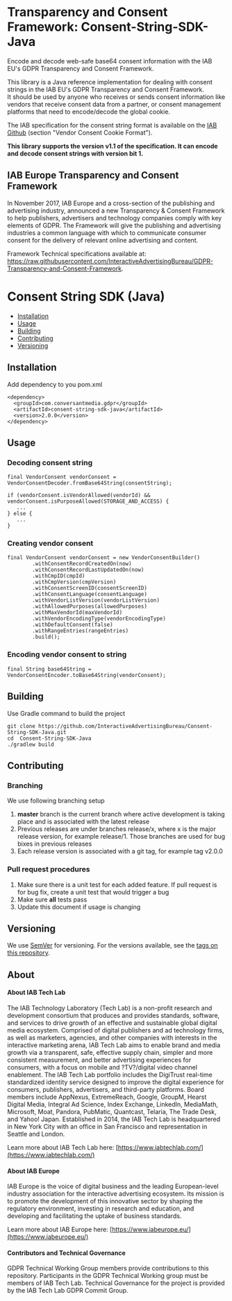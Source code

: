 
# Transparency and Consent Framework: Consent-String-SDK-Java

Encode and decode web-safe base64 consent information with the IAB EU's GDPR Transparency and Consent Framework.

This library is a Java reference implementation for dealing with consent strings in the IAB EU's GDPR Transparency and Consent Framework.  
It should be used by anyone who receives or sends consent information like vendors that receive consent data from a partner, or consent management platforms that need to encode/decode the global cookie.

The IAB specification for the consent string format is available on the [IAB Github](https://github.com/InteractiveAdvertisingBureau/GDPR-Transparency-and-Consent-Framework/blob/master/Consent%20string%20and%20vendor%20list%20formats%20v1.1%20Final.md) (section "Vendor Consent Cookie Format").

**This library supports the version v1.1 of the specification. It can encode and decode consent strings with version bit 1.**

## IAB Europe Transparency and Consent Framework 

In November 2017, IAB Europe and a cross-section of the publishing and advertising industry, announced a new Transparency & Consent Framework to help publishers, advertisers and technology companies comply with key elements of GDPR. The Framework will give the publishing and advertising industries a common language with which to communicate consumer consent for the delivery of relevant online advertising and content. 

Framework Technical specifications available at: https://raw.githubusercontent.com/InteractiveAdvertisingBureau/GDPR-Transparency-and-Consent-Framework. 


# Consent String SDK (Java)
- [Installation](#installation)
- [Usage](#usage)
- [Building](#building)
- [Contributing](#contributing)
- [Versioning](#versioning)


## Installation

Add dependency to you pom.xml

```
<dependency>
  <groupId>com.conversantmedia.gdpr</groupId>
  <artifactId>consent-string-sdk-java</artifactId>
  <version>2.0.0</version>
</dependency>
```

## Usage

### Decoding consent string

```
final VendorConsent vendorConsent = VendorConsentDecoder.fromBase64String(consentString);

if (vendorConsent.isVendorAllowed(vendorId) && vendorConsent.isPurposeAllowed(STORAGE_AND_ACCESS) {
   ...
} else {
   ...
}

```

### Creating vendor consent
```
final VendorConsent vendorConsent = new VendorConsentBuilder()
        .withConsentRecordCreatedOn(now)
        .withConsentRecordLastUpdatedOn(now)
        .withCmpID(cmpId)
        .withCmpVersion(cmpVersion)
        .withConsentScreenID(consentScreenID)
        .withConsentLanguage(consentLanguage)
        .withVendorListVersion(vendorListVersion)
        .withAllowedPurposes(allowedPurposes)
        .withMaxVendorId(maxVendorId)
        .withVendorEncodingType(vendorEncodingType)
        .withDefaultConsent(false)
        .withRangeEntries(rangeEntries)
        .build();
```

### Encoding vendor consent to string
```
final String base64String = VendorConsentEncoder.toBase64String(vendorConsent); 
```

## Building

Use Gradle command to build the project
```
git clone https://github.com/InteractiveAdvertisingBureau/Consent-String-SDK-Java.git
cd  Consent-String-SDK-Java
./gradlew build
```

## Contributing

### Branching 
We use following branching setup
1. **master** branch is the current branch where active development is taking place and is associated with the latest release
1. Previous releases are under branches release/x, where x is the major release version, for example release/1. Those branches are used for bug bixes in previous releases
1. Each release version is associated with a git tag, for example tag v2.0.0

### Pull request procedures
1. Make sure there is a unit test for each added feature. If pull request is for bug fix, create a unit test that would trigger a bug
1. Make sure **all** tests pass
1. Update this document if usage is changing
 

## Versioning

We use [SemVer](http://semver.org/) for versioning. For the versions available, see the [tags on this repository](https://github.com/InteractiveAdvertisingBureau/GDPR-Transparency-and-Consent-Framework/tags). 

## About 

#### About IAB Tech Lab  

The IAB Technology Laboratory (Tech Lab) is a non-profit research and development consortium that produces and provides standards, software, and services to drive growth of an effective and sustainable global digital media ecosystem. Comprised of digital publishers and ad technology firms, as well as marketers, agencies, and other companies with interests in the interactive marketing arena, IAB Tech Lab aims to enable brand and media growth via a transparent, safe, effective supply chain, simpler and more consistent measurement, and better advertising experiences for consumers, with a focus on mobile and ?TV?/digital video channel enablement. The IAB Tech Lab portfolio includes the DigiTrust real-time standardized identity service designed to improve the digital experience for consumers, publishers, advertisers, and third-party platforms. Board members include AppNexus, ExtremeReach, Google, GroupM, Hearst Digital Media, Integral Ad Science, Index Exchange, LinkedIn, MediaMath, Microsoft, Moat, Pandora, PubMatic, Quantcast, Telaria, The Trade Desk, and Yahoo! Japan. Established in 2014, the IAB Tech Lab is headquartered in New York City with an office in San Francisco and representation in Seattle and London.

Learn more about IAB Tech Lab here: [https://www.iabtechlab.com/](https://www.iabtechlab.com/)

#### About IAB Europe 

IAB Europe is the voice of digital business and the leading European-level industry association for the interactive advertising ecosystem. Its mission is to promote the development of this innovative sector by shaping the regulatory environment, investing in research and education, and developing and facilitating the uptake of business standards.
 
Learn more about IAB Europe here: [https://www.iabeurope.eu/](https://www.iabeurope.eu/)


#### Contributors and Technical Governance

GDPR Technical Working Group members provide contributions to this repository. Participants in the GDPR Technical Working group must be members of IAB Tech Lab. Technical Governance for the project is provided by the IAB Tech Lab GDPR Commit Group. 
